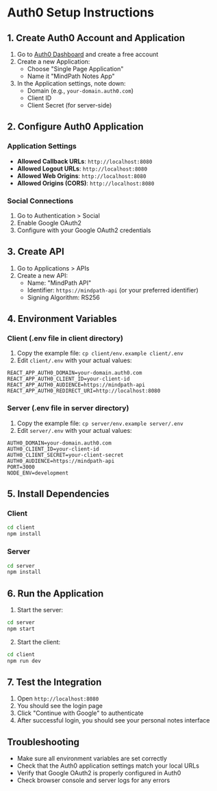 # Auth0 Setup Instructions

## 1. Create Auth0 Account and Application

1. Go to [Auth0 Dashboard](https://manage.auth0.com/) and create a free account
2. Create a new Application:
   - Choose "Single Page Application"
   - Name it "MindPath Notes App"
3. In the Application settings, note down:
   - Domain (e.g., `your-domain.auth0.com`)
   - Client ID
   - Client Secret (for server-side)

## 2. Configure Auth0 Application

### Application Settings
- **Allowed Callback URLs**: `http://localhost:8080`
- **Allowed Logout URLs**: `http://localhost:8080`
- **Allowed Web Origins**: `http://localhost:8080`
- **Allowed Origins (CORS)**: `http://localhost:8080`

### Social Connections
1. Go to Authentication > Social
2. Enable Google OAuth2
3. Configure with your Google OAuth2 credentials

## 3. Create API

1. Go to Applications > APIs
2. Create a new API:
   - Name: "MindPath API"
   - Identifier: `https://mindpath-api` (or your preferred identifier)
   - Signing Algorithm: RS256

## 4. Environment Variables

### Client (.env file in client directory)
1. Copy the example file: `cp client/env.example client/.env`
2. Edit `client/.env` with your actual values:
```env
REACT_APP_AUTH0_DOMAIN=your-domain.auth0.com
REACT_APP_AUTH0_CLIENT_ID=your-client-id
REACT_APP_AUTH0_AUDIENCE=https://mindpath-api
REACT_APP_AUTH0_REDIRECT_URI=http://localhost:8080
```

### Server (.env file in server directory)
1. Copy the example file: `cp server/env.example server/.env`
2. Edit `server/.env` with your actual values:
```env
AUTH0_DOMAIN=your-domain.auth0.com
AUTH0_CLIENT_ID=your-client-id
AUTH0_CLIENT_SECRET=your-client-secret
AUTH0_AUDIENCE=https://mindpath-api
PORT=3000
NODE_ENV=development
```

## 5. Install Dependencies

### Client
```bash
cd client
npm install
```

### Server
```bash
cd server
npm install
```

## 6. Run the Application

1. Start the server:
```bash
cd server
npm start
```

2. Start the client:
```bash
cd client
npm run dev
```

## 7. Test the Integration

1. Open `http://localhost:8080`
2. You should see the login page
3. Click "Continue with Google" to authenticate
4. After successful login, you should see your personal notes interface

## Troubleshooting

- Make sure all environment variables are set correctly
- Check that the Auth0 application settings match your local URLs
- Verify that Google OAuth2 is properly configured in Auth0
- Check browser console and server logs for any errors
